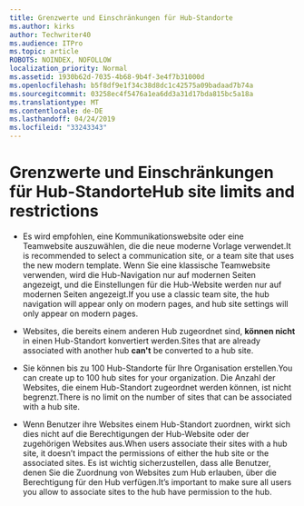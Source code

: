 ```yaml
---
title: Grenzwerte und Einschränkungen für Hub-Standorte
ms.author: kirks
author: Techwriter40
ms.audience: ITPro
ms.topic: article
ROBOTS: NOINDEX, NOFOLLOW
localization_priority: Normal
ms.assetid: 1930b62d-7035-4b68-9b4f-3e4f7b31000d
ms.openlocfilehash: b5f8df9e1f34c38d8dc1c42575a09badaad7b74a
ms.sourcegitcommit: 03258ec4f5476a1ea6dd3a31d17bda815bc5a18a
ms.translationtype: MT
ms.contentlocale: de-DE
ms.lasthandoff: 04/24/2019
ms.locfileid: "33243343"
---
```

# <a name="hub-site-limits-and-restrictions"></a><span data-ttu-id="d8423-102">Grenzwerte und Einschränkungen für Hub-Standorte</span><span class="sxs-lookup"><span data-stu-id="d8423-102">Hub site limits and restrictions</span></span>


- <span data-ttu-id="d8423-103">Es wird empfohlen, eine Kommunikationswebsite oder eine Teamwebsite auszuwählen, die die neue moderne Vorlage verwendet.</span><span class="sxs-lookup"><span data-stu-id="d8423-103">It is recommended to select a communication site, or a team site that uses the new modern template.</span></span> <span data-ttu-id="d8423-104">Wenn Sie eine klassische Teamwebsite verwenden, wird die Hub-Navigation nur auf modernen Seiten angezeigt, und die Einstellungen für die Hub-Website werden nur auf modernen Seiten angezeigt.</span><span class="sxs-lookup"><span data-stu-id="d8423-104">If you use a classic team site, the hub navigation will appear only on modern pages, and hub site settings will only appear on modern pages.</span></span>


- <span data-ttu-id="d8423-105">Websites, die bereits einem anderen Hub zugeordnet sind, **können nicht** in einen Hub-Standort konvertiert werden.</span><span class="sxs-lookup"><span data-stu-id="d8423-105">Sites that are already associated with another hub **can't** be converted to a hub site.</span></span>


- <span data-ttu-id="d8423-106">Sie können bis zu 100 Hub-Standorte für Ihre Organisation erstellen.</span><span class="sxs-lookup"><span data-stu-id="d8423-106">You can create up to 100 hub sites for your organization.</span></span> <span data-ttu-id="d8423-107">Die Anzahl der Websites, die einem Hub-Standort zugeordnet werden können, ist nicht begrenzt.</span><span class="sxs-lookup"><span data-stu-id="d8423-107">There is no limit on the number of sites that can be associated with a hub site.</span></span>


- <span data-ttu-id="d8423-108">Wenn Benutzer ihre Websites einem Hub-Standort zuordnen, wirkt sich dies nicht auf die Berechtigungen der Hub-Website oder der zugehörigen Websites aus.</span><span class="sxs-lookup"><span data-stu-id="d8423-108">When users associate their sites with a hub site, it doesn’t impact the permissions of either the hub site or the associated sites.</span></span> <span data-ttu-id="d8423-109">Es ist wichtig sicherzustellen, dass alle Benutzer, denen Sie die Zuordnung von Websites zum Hub erlauben, über die Berechtigung für den Hub verfügen.</span><span class="sxs-lookup"><span data-stu-id="d8423-109">It’s important to make sure all users you allow to associate sites to the hub have permission to the hub.</span></span>

